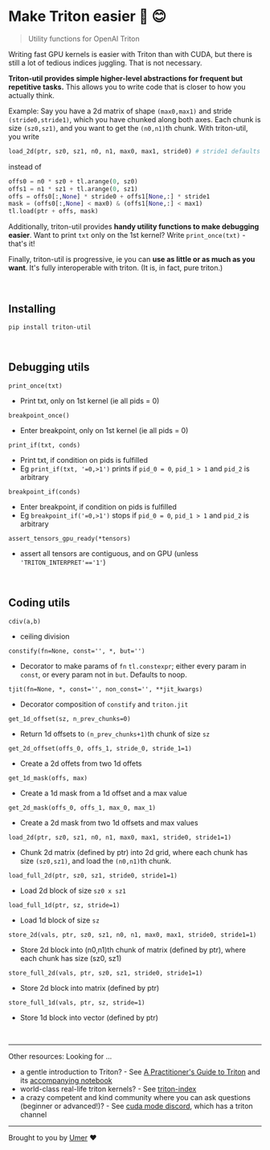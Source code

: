 # Make Triton easier 🔱 😊
> Utility functions for OpenAI Triton

Writing fast GPU kernels is easier with Triton than with CUDA, but there is still a lot of tedious indices juggling. That is not necessary.

**Triton-util provides simple higher-level abstractions for frequent but repetitive tasks.** This allows you to write code that is closer to how you actually think.

Example: Say you have a 2d matrix of shape `(max0,max1)` and stride `(stride0,stride1)`, which you have chunked along both axes. Each chunk is size `(sz0,sz1)`, and you want to get the `(n0,n1)`th chunk. With triton-util, you write
```py
load_2d(ptr, sz0, sz1, n0, n1, max0, max1, stride0) # stride1 defaults to 1
```
instead of
```py
offs0 = n0 * sz0 + tl.arange(0, sz0)
offs1 = n1 * sz1 + tl.arange(0, sz1)
offs = offs0[:,None] * stride0 + offs1[None,:] * stride1
mask = (offs0[:,None] < max0) & (offs1[None,:] < max1)
tl.load(ptr + offs, mask) 
```

Additionally, triton-util provides **handy utility functions to make debugging easier**. Want to print `txt` only on the 1st kernel? Write `print_once(txt)` - that's it!

Finally, triton-util is progressive, ie you can **use as little or as much as you want**. It's fully interoperable with triton. (It is, in fact, pure triton.)

<br/>

## Installing
```pip install triton-util```

<br/>

## Debugging utils

`print_once(txt)`
- Print txt, only on 1st kernel (ie all pids = 0)

`breakpoint_once()`
- Enter breakpoint, only on 1st kernel (ie all pids = 0)

`print_if(txt, conds)`
- Print txt, if condition on pids is fulfilled
- Eg `print_if(txt, '=0,>1')` prints if `pid_0 = 0`, `pid_1 > 1` and `pid_2` is arbitrary

`breakpoint_if(conds)`
- Enter breakpoint, if condition on pids is fulfilled
- Eg `breakpoint_if('=0,>1')` stops if `pid_0 = 0`, `pid_1 > 1` and `pid_2` is arbitrary

`assert_tensors_gpu_ready(*tensors)`
- assert all tensors are contiguous, and on GPU (unless `'TRITON_INTERPRET'=='1'`)

<br/>

## Coding utils

`cdiv(a,b)`
- ceiling division

`constify(fn=None, const='', *, but='')`
- Decorator to make params of `fn` `tl.constexpr`; either every param in `const`, or every param not in `but`. Defaults to noop.

`tjit(fn=None, *, const='', non_const='', **jit_kwargs)`
- Decorator composition of `constify` and `triton.jit`

`get_1d_offset(sz, n_prev_chunks=0)`
- Return 1d offsets to `(n_prev_chunks+1)`th chunk of size `sz`

`get_2d_offset(offs_0, offs_1, stride_0, stride_1=1)`
- Create a 2d offets from two 1d offets

`get_1d_mask(offs, max)`
- Create a 1d mask from a 1d offset and a max value

`get_2d_mask(offs_0, offs_1, max_0, max_1)`
- Create a 2d mask from two 1d offsets and max values

`load_2d(ptr, sz0, sz1, n0, n1, max0, max1, stride0, stride1=1)`
- Chunk 2d matrix (defined by ptr) into 2d grid, where each chunk has size `(sz0,sz1)`, and load the `(n0,n1)`th chunk.

`load_full_2d(ptr, sz0, sz1, stride0, stride1=1)`
- Load 2d block of size `sz0 x sz1`

`load_full_1d(ptr, sz, stride=1)`
- Load 1d block of size `sz`

`store_2d(vals, ptr, sz0, sz1, n0, n1, max0, max1, stride0, stride1=1)`
- Store 2d block into (n0,n1)th chunk of matrix (defined by ptr), where each chunk has size (sz0, sz1)

`store_full_2d(vals, ptr, sz0, sz1, stride0, stride1=1)`
- Store 2d block into matrix (defined by ptr)

`store_full_1d(vals, ptr, sz, stride=1)`
- Store 1d block into vector (defined by ptr)

<br/>

___

Other resources: Looking for ...
- a gentle introduction to Triton? - See [A Practitioner's Guide to Triton](https://www.youtube.com/watch?v=DdTsX6DQk24) and its [accompanying notebook](https://github.com/cuda-mode/lectures/blob/main/lecture_014/A_Practitioners_Guide_to_Triton.ipynb)
- world-class real-life triton kernels? - See [triton-index](https://github.com/cuda-mode/triton-index)
- a crazy competent and kind community where you can ask questions (beginner or advanced!)? - See [cuda mode discord](https://discord.gg/cudamode), which has a triton channel

---

Brought to you by [Umer](https://x.com/UmerHAdil) ❤️
